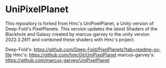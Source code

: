 
# UniPixelPlanet
This repository is forked from Hmc's UniPixelPlanet, a Unity version of Deep-Fold's PixelPlanets.
This version updates the latest Shaders of the Blackhole and Galaxy created by marcus-garvey to the unity version 2022.3.26f1 and combined these shaders with Hmc's project.

Deep-Fold's: https://github.com/Deep-Fold/PixelPlanets?tab=readme-ov-file
Hmc's: https://github.com/hmcGit/UniPixelPlanet
marcus-garvey's: https://github.com/marcus-garvey/UniPixelPlanet
